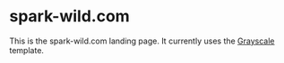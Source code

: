 # spark-wild.com
This is the spark-wild.com landing page.
It currently uses the [Grayscale](http://startbootstrap.com/template-overviews/grayscale/) template.